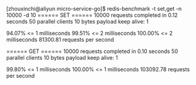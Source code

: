 [zhouxinchi@aliyun micro-service-go]$ redis-benchmark -t set,get -n 10000 -d 10
====== SET ======
  10000 requests completed in 0.12 seconds
  50 parallel clients
  10 bytes payload
  keep alive: 1

94.07% <= 1 milliseconds
99.51% <= 2 milliseconds
100.00% <= 2 milliseconds
81300.81 requests per second

====== GET ======
  10000 requests completed in 0.10 seconds
  50 parallel clients
  10 bytes payload
  keep alive: 1

99.80% <= 1 milliseconds
100.00% <= 1 milliseconds
103092.78 requests per second

